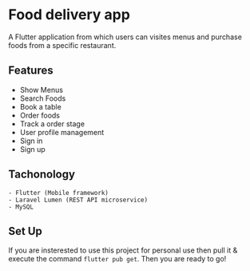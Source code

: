 # Food delivery app

A Flutter application from which users can visites menus and purchase foods from a specific restaurant.

## Features 
  - Show Menus
  - Search Foods
  - Book a table
  - Order foods
  - Track a order stage
  - User profile management
  - Sign in 
  - Sign up
  
  
## Tachonology
    - Flutter (Mobile framework)
    - Laravel Lumen (REST API microservice)
    - MySQL

## Set Up

If you are insterested to use this project for personal use then pull it & execute the command <code>flutter pub get</code>. Then you are ready to go!
